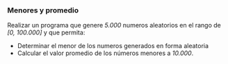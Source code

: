 ### Menores y promedio

Realizar un programa que genere *5.000* numeros aleatorios en el rango de *[0, 100.000]* y que permita:

- Determinar el menor de los numeros generados en forma aleatoria
- Calcular el valor promedio de los números menores a *10.000*.